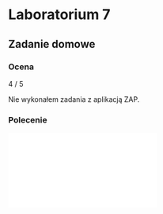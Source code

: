 # Laboratorium 7

## Zadanie domowe

### Ocena

4 / 5

Nie wykonałem zadania z aplikacją ZAP.

### Polecenie

![](/images/lab7-zad-dom.pdf)